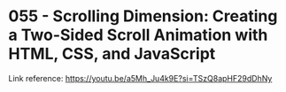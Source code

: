 # 055 - Scrolling Dimension: Creating a Two-Sided Scroll Animation with HTML, CSS, and JavaScript

Link reference: https://youtu.be/a5Mh_Ju4k9E?si=TSzQ8apHF29dDhNy
